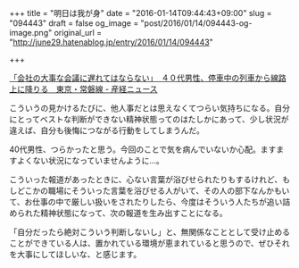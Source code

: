 +++
title = "明日は我が身"
date = "2016-01-14T09:44:43+09:00"
slug = "094443"
draft = false
og_image = "post/2016/01/14/094443-og-image.png"
original_url = "http://june29.hatenablog.jp/entry/2016/01/14/094443"

+++

<p><a href="http://www.sankei.com/affairs/news/160112/afr1601120009-n1.html">「会社の大事な会議に遅れてはならない」　４０代男性、停車中の列車から線路上に降りる　東京・常磐線 - 産経ニュース</a></p>

<p>こういうの見かけるたびに、他人事だとは思えなくてつらい気持ちになる。自分にとってベストな判断ができない精神状態ってのはたしかにあって、少し状況が違えば、自分も後悔につながる行動をしてしまうんだ。</p>

<p>40代男性、つらかったと思う。今回のことで気を病んでいないか心配。ますますよくない状況になっていませんように…。</p>

<p>こういった報道があったときに、心ない言葉が浴びせられたりもするけれど、もしどこかの職場にそういった言葉を浴びせる人がいて、その人の部下なんかもいて、お仕事の中で厳しい扱いをされたりしたら、今度はそういう人たちが追い詰められた精神状態になって、次の報道を生み出すことになる。</p>

<p>「自分だったら絶対こういう判断しないし」と、無関係なこととして受け止めることができている人は、置かれている環境が恵まれていると思うので、ぜひそれを大事にしてほしいな、と感じます。</p>
